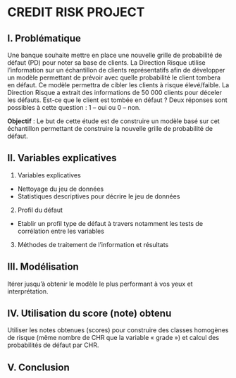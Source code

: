 # CREDIT RISK PROJECT

## I. Problématique
Une banque souhaite mettre en place une nouvelle grille de probabilité de défaut (PD) pour noter sa base de
clients. La Direction Risque utilise l’information sur un échantillon de clients représentatifs afin de développer
un modèle permettant de prévoir avec quelle probabilité le client tombera en défaut.
Ce modèle permettra de cibler les clients à risque élevé/faible. La Direction Risque a extrait des informations de
50 000 clients pour déceler les défauts. Est-ce que le client est tombée en défaut ? Deux réponses sont
possibles à cette question : 1 – oui ou 0 – non.

**Objectif** : Le but de cette étude est de construire un modèle basé sur cet échantillon permettant de construire la nouvelle grille de probabilité de défaut.

## II. Variables explicatives
1. Variables explicatives
- Nettoyage du jeu de données
- Statistiques descriptives pour décrire le jeu de données
2. Profil du défaut
- Etablir un profil type de défaut à travers notamment les tests de corrélation entre les
variables
3. Méthodes de traitement de l’information et résultats
## III. Modélisation
Itérer jusqu’à obtenir le modèle le plus performant à vos yeux et interprétation.
## IV. Utilisation du score (note) obtenu
Utiliser les notes obtenues (scores) pour construire des classes homogènes de risque (même nombre de CHR
que la variable « grade ») et calcul des probabilités de défaut par CHR.
## V. Conclusion
